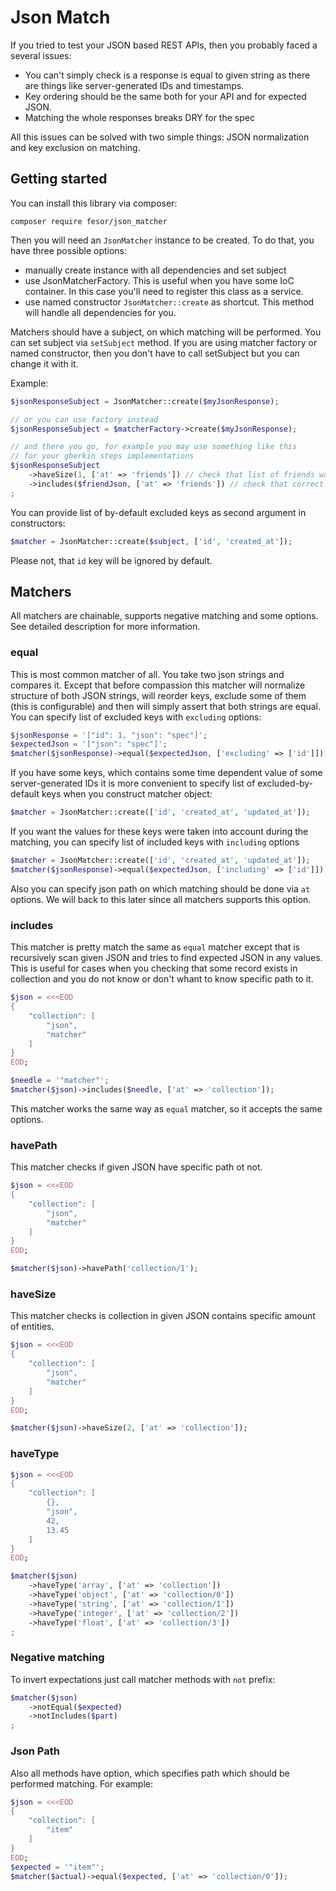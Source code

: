 Json Match
====================

If you tried to test your JSON based REST APIs, then you probably faced a several issues:

- You can't simply check is a response is equal to given string as there are things like server-generated IDs and timestamps.
- Key ordering should be the same both for your API and for expected JSON.
- Matching the whole responses breaks DRY for the spec

All this issues can be solved with two simple things: JSON normalization and key exclusion on matching.

## Getting started

You can install this library via composer:
```
composer require fesor/json_matcher
```

Then you will need an `JsonMatcher` instance to be created. To do that, you have three possible options:
 - manually create instance with all dependencies and set subject
 - use JsonMatcherFactory. This is useful when you have some IoC container. In this case you'll need to register this class as a service.
 - use named constructor `JsonMatcher::create` as shortcut. This method will handle all dependencies for you.

Matchers should have a subject, on which matching will be performed. You can set subject via `setSubject` method. If you are using matcher factory or named constructor, then you don't have to call setSubject but you can change it with it.

Example:
```php
$jsonResponseSubject = JsonMatcher::create($myJsonResponse);

// or you can use factory instead
$jsonResponseSubject = $matcherFactory->create($myJsonResponse);

// and there you go, for example you may use something like this 
// for your gherkin steps implementations
$jsonResponseSubject
    ->haveSize(1, ['at' => 'friends']) // check that list of friends was incremented
    ->includes($friendJson, ['at' => 'friends']) // check that correct record contained in collection
;
```

You can provide list of by-default excluded keys as second argument in constructors:
```php
$matcher = JsonMatcher::create($subject, ['id', 'created_at']);
```

Please not, that `id` key will be ignored by default.

## Matchers

All matchers are chainable, supports negative matching and some options. See detailed description for more information.

### equal
This is most common matcher of all. You take two json strings and compares it. Except that before compassion this matcher will normalize structure of both JSON strings, will reorder keys, exclude some of them (this is configurable) and then will simply assert that both strings are equal. You can specify list of excluded keys with `excluding` options:
```php
$jsonResponse = '["id": 1, "json": "spec"]';
$expectedJson = '["json": "spec"]';
$matcher($jsonResponse)->equal($expectedJson, ['excluding' => ['id']]);
```

If you have some keys, which contains some time dependent value of some server-generated IDs it is more convenient to specify list of excluded-by-default keys when you construct matcher object:
```php
$matcher = JsonMatcher::create(['id', 'created_at', 'updated_at']);
```

If you want the values for these keys were taken into account during the matching, you can specify list of included keys with `including` options
```php
$matcher = JsonMatcher::create(['id', 'created_at', 'updated_at']);
$matcher($jsonResponse)->equal($expectedJson, ['including' => ['id']]);
```

Also you can specify json path on which matching should be done via `at` options. We will back to this later since all matchers supports this option.

### includes
This matcher is pretty match the same as `equal` matcher except that is recursively scan given JSON and tries to find expected JSON in any values. This is useful for cases when you checking that some record exists in collection and you do not know or don't whant to know specific path to it.

```php
$json = <<<EOD
{
    "collection": [
        "json",
        "matcher"
    ]
}
EOD;

$needle = '"matcher"';
$matcher($json)->includes($needle, ['at' => 'collection']);
```

This matcher works the same way as `equal` matcher, so it accepts the same options.

### havePath
This matcher checks if given JSON have specific path ot not.

```php
$json = <<<EOD
{
    "collection": [
        "json",
        "matcher"
    ]
}
EOD;

$matcher($json)->havePath('collection/1');
```

### haveSize
This matcher checks is collection in given JSON contains specific amount of entities.

```php
$json = <<<EOD
{
    "collection": [
        "json",
        "matcher"
    ]
}
EOD;

$matcher($json)->haveSize(2, ['at' => 'collection']);
```

### haveType
```php
$json = <<<EOD
{
    "collection": [
        {},
        "json",
        42,
        13.45
    ]
}
EOD;

$matcher($json)
    ->haveType('array', ['at' => 'collection'])
    ->haveType('object', ['at' => 'collection/0'])
    ->haveType('string', ['at' => 'collection/1'])
    ->haveType('integer', ['at' => 'collection/2'])
    ->haveType('float', ['at' => 'collection/3'])
;
```

### Negative matching
To invert expectations just call matcher methods with `not` prefix:
```php
$matcher($json)
    ->notEqual($expected)
    ->notIncludes($part)
;
```

### Json Path
Also all methods have option, which specifies path which should be performed matching. For example:

```php
$json = <<<EOD
{
    "collection": [
        "item"
    ]
}
EOD;
$expected = '"item"';
$matcher($actual)->equal($expected, ['at' => 'collection/0']);
```
